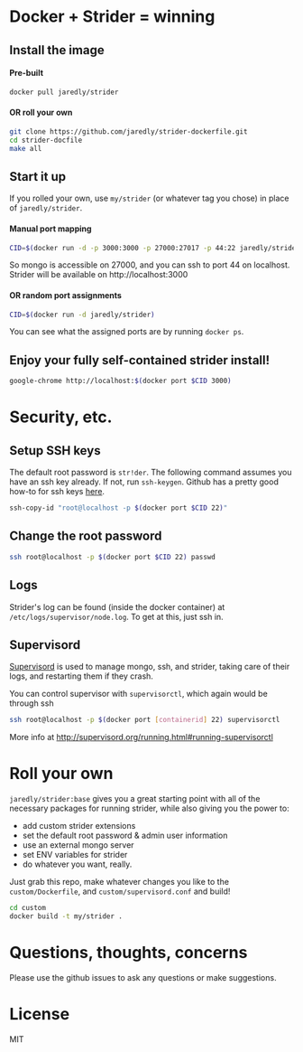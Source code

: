 # Docker + Strider = winning

## Install the image

#### Pre-built

```bash
docker pull jaredly/strider
```

#### OR roll your own

```bash
git clone https://github.com/jaredly/strider-dockerfile.git
cd strider-docfile
make all
```

## Start it up

If you rolled your own, use `my/strider` (or whatever tag you chose) in place
of `jaredly/strider`.

#### Manual port mapping

```bash
CID=$(docker run -d -p 3000:3000 -p 27000:27017 -p 44:22 jaredly/strider)
```

So mongo is accessible on 27000, and you can ssh to port 44 on localhost.
Strider will be available on http://localhost:3000

#### OR random port assignments

```bash
CID=$(docker run -d jaredly/strider)
```

You can see what the assigned ports are by running `docker ps`.

## Enjoy your fully self-contained strider install!

```bash
google-chrome http://localhost:$(docker port $CID 3000)
```

# Security, etc.

## Setup SSH keys

The default root password is `str!der`. The following command assumes you have
an ssh key already. If not, run `ssh-keygen`. Github has a pretty good how-to
for ssh keys [here](https://help.github.com/articles/generating-ssh-keys).

```bash
ssh-copy-id "root@localhost -p $(docker port $CID 22)"
```

## Change the root password

```bash
ssh root@localhost -p $(docker port $CID 22) passwd
```

## Logs

Strider's log can be found (inside the docker container) at
`/etc/logs/supervisor/node.log`. To get at this, just ssh in.

## Supervisord

[Supervisord](http://supervisord.org/) is used to manage mongo, ssh, and
strider, taking care of their logs, and restarting them if they crash.

You can control supervisor with `supervisorctl`, which again would be through ssh

```bash
ssh root@localhost -p $(docker port [containerid] 22) supervisorctl
```

More info at http://supervisord.org/running.html#running-supervisorctl

# Roll your own

`jaredly/strider:base` gives you a great starting point with all of the
necessary packages for running strider, while also giving you the power to:

- add custom strider extensions
- set the default root password & admin user information
- use an external mongo server
- set ENV variables for strider
- do whatever you want, really.

Just grab this repo, make whatever changes you like to the `custom/Dockerfile`,
and `custom/supervisord.conf` and build!

```bash
cd custom
docker build -t my/strider .
```

# Questions, thoughts, concerns

Please use the github issues to ask any questions or make suggestions.

# License

MIT

